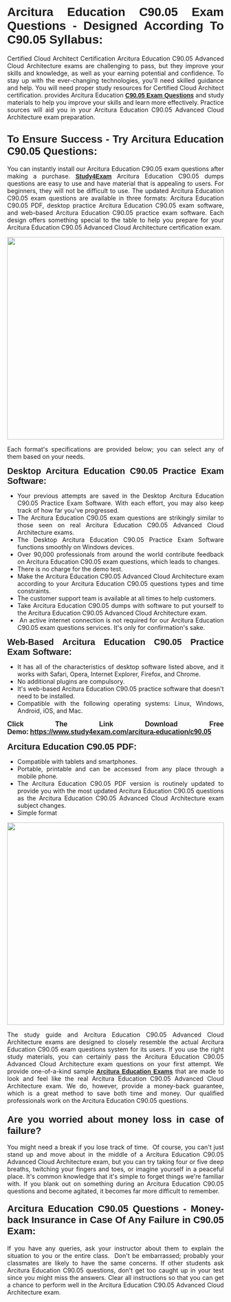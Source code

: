 <h1 style="text-align: justify;"><span style="font-family:Tahoma,Geneva,sans-serif;"><strong>Arcitura Education C90.05 Exam Questions - Designed According To C90.05 Syllabus:</strong></span></h1>

<p style="text-align: justify;">Certified Cloud Architect Certification Arcitura Education C90.05 Advanced Cloud Architecture exams are challenging to pass, but they improve your skills and knowledge, as well as your earning potential and confidence. To stay up with the ever-changing technologies, you'll need skilled guidance and help. You will need proper study resources for Certified Cloud Architect certification. provides Arcitura Education <span style="font-family:Tahoma,Geneva,sans-serif;"><a href="https://www.study4exam.com/arcitura-education/c90.05"><strong>C90.05 Exam Questions</strong></a></span> and study materials to help you improve your skills and learn more effectively. Practice sources will aid you in your Arcitura Education C90.05 Advanced Cloud Architecture exam preparation.</p>

<h2 style="text-align: justify;"><strong><span style="font-size:24px;"><span style="font-family:Tahoma,Geneva,sans-serif;">To Ensure Success - Try Arcitura Education C90.05 Questions:</span></span></strong></h2>

<p style="text-align: justify;">You can instantly install our Arcitura Education C90.05 exam questions after making a purchase. <span style="font-family:Tahoma,Geneva,sans-serif;"><a href="https://www.study4exam.com/"><strong>Study4Exam</strong></a></span> Arcitura Education C90.05 dumps questions are easy to use and have material that is appealing to users. For beginners, they will not be difficult to use. The updated Arcitura Education C90.05 exam questions are available in three formats: Arcitura Education C90.05 PDF, desktop practice Arcitura Education C90.05 exam software, and web-based Arcitura Education C90.05 practice exam software. Each design offers something special to the table to help you prepare for your Arcitura Education C90.05 Advanced Cloud Architecture certification exam.</p>

<p style="text-align: justify;"><a href="https://www.study4exam.com/arcitura-education/c90.05"><img alt="" src="https://lh3.googleusercontent.com/pw/AM-JKLUFUhNRTSGRbn-e5bU2rTm44yvQNOtZycqGVmZk1IYhIOx7AgPGV0HNuDno6pU6Y87xhOROtcf0ClrFKUPl0tiLb8-bptCMyHA5NSSNYQBa79H7lZPR9dJGh_Uceu2U7gTgc3Sfx2nyqt08AnUFOI4z=w1366-h494-no?authuser=0" style="width: 100%; height: 470px;" /></a></p>

<p style="text-align: justify;">Each format's specifications are provided below; you can select any of them based on your needs.</p>

<p style="text-align: justify;"><span style="font-family:Tahoma,Geneva,sans-serif;"><span style="font-size:20px;"><strong>Desktop Arcitura Education C90.05 Practice Exam Software:</strong></span></span></p>

<ul>
	<li style="text-align: justify;">Your previous attempts are saved in the Desktop Arcitura Education C90.05 Practice Exam Software. With each effort, you may also keep track of how far you've progressed.</li>
	<li style="text-align: justify;">The Arcitura Education C90.05 exam questions are strikingly similar to those seen on real Arcitura Education C90.05 Advanced Cloud Architecture exams.</li>
	<li style="text-align: justify;">The Desktop Arcitura Education C90.05 Practice Exam Software functions smoothly on Windows devices.</li>
	<li style="text-align: justify;">Over 90,000 professionals from around the world contribute feedback on Arcitura Education C90.05 exam questions, which leads to changes.</li>
	<li style="text-align: justify;">There is no charge for the demo test.</li>
	<li style="text-align: justify;">Make the Arcitura Education C90.05 Advanced Cloud Architecture exam according to your Arcitura Education C90.05 questions types and time constraints. </li>
	<li style="text-align: justify;">The customer support team is available at all times to help customers.</li>
	<li style="text-align: justify;">Take Arcitura Education C90.05 dumps with software to put yourself to the Arcitura Education C90.05 Advanced Cloud Architecture exam.</li>
	<li style="text-align: justify;"> An active internet connection is not required for our Arcitura Education C90.05 exam questions services. It's only for confirmation's sake.</li>
</ul>

<p style="text-align: justify;"><span style="font-family:Tahoma,Geneva,sans-serif;"><span style="font-size:20px;"><strong>Web-Based Arcitura Education C90.05 Practice Exam Software:</strong></span></span></p>

<ul>
	<li style="text-align: justify;">It has all of the characteristics of desktop software listed above, and it works with Safari, Opera, Internet Explorer, Firefox, and Chrome.</li>
	<li style="text-align: justify;">No additional plugins are compulsory.</li>
	<li style="text-align: justify;">It's web-based Arcitura Education C90.05 practice software that doesn't need to be installed.</li>
	<li style="text-align: justify;">Compatible with the following operating systems: Linux, Windows, Android, iOS, and Mac.</li>
</ul>

<p style="text-align: justify;"><strong><span style="font-family:Tahoma,Geneva,sans-serif;"><span style="font-size:16px;">Click The Link Download Free Demo:</span></span> <span style="font-family:Tahoma,Geneva,sans-serif;"><span style="font-size:16px;"><a href="https://www.study4exam.com/arcitura-education/c90.05">https://www.study4exam.com/arcitura-education/c90.05</a></span></span></strong></p>

<p style="text-align: justify;"><span style="font-family:Tahoma,Geneva,sans-serif;"><span style="font-size:20px;"><strong>Arcitura Education C90.05 PDF:</strong></span></span></p>

<ul>
	<li style="text-align: justify;">Compatible with tablets and smartphones. </li>
	<li style="text-align: justify;">Portable, printable and can be accessed from any place through a mobile phone. </li>
	<li style="text-align: justify;">The Arcitura Education C90.05 PDF version is routinely updated to provide you with the most updated Arcitura Education C90.05 questions as the Arcitura Education C90.05 Advanced Cloud Architecture exam subject changes.</li>
	<li style="text-align: justify;">Simple format</li>
</ul>

<p><a href="https://www.study4exam.com/arcitura-education/c90.05"><img alt="" src="https://lh3.googleusercontent.com/pw/AM-JKLXCTqM5oPBtkTKGoq5w9fB54SpeWXt6rvoveRBTu-dr0cYRYjxMwxdtPaaAS2m1uL29XePqfF3VqrYnNlU8DAGe9nsu7ynwvEDEo0qikV8f_LRK0IfF11pPe0BlbI8x16_W812JoQFhmIuBq_wgBLdY=w1139-h617-no?authuser=0" style="width: 100%; height: 470px;" /></a></p>

<p style="text-align: justify;">The study guide and Arcitura Education C90.05 Advanced Cloud Architecture exams are designed to closely resemble the actual Arcitura Education C90.05 exam questions system for its users. If you use the right study materials, you can certainly pass the Arcitura Education C90.05 Advanced Cloud Architecture exam questions on your first attempt. We provide one-of-a-kind sample <span style="font-family:Tahoma,Geneva,sans-serif;"><a href="https://www.study4exam.com/arcitura-education-exams"><strong>Arcitura Education Exams</strong></a></span> that are made to look and feel like the real Arcitura Education C90.05 Advanced Cloud Architecture exam. We do, however, provide a money-back guarantee, which is a great method to save both time and money. Our qualified professionals work on the Arcitura Education C90.05 questions.</p>

<h3 style="text-align: justify;"><span style="font-family:Tahoma,Geneva,sans-serif;"><span style="font-size:22px;"><strong>Are you worried about money loss in case of failure?</strong></span></span></h3>

<p style="text-align: justify;">You might need a break if you lose track of time.  Of course, you can't just stand up and move about in the middle of a Arcitura Education C90.05 Advanced Cloud Architecture exam, but you can try taking four or five deep breaths, twitching your fingers and toes, or imagine yourself in a peaceful place. It's common knowledge that it's simple to forget things we're familiar with. If you blank out on something during an Arcitura Education C90.05 questions and become agitated, it becomes far more difficult to remember.</p>

<h4 style="text-align: justify;"><span style="font-size:22px;"><strong><span style="font-family:Tahoma,Geneva,sans-serif;">Arcitura Education C90.05 Questions - Money-back Insurance in Case Of Any Failure in C90.05 Exam:</span></strong></span></h4>

<p style="text-align: justify;">If you have any queries, ask your instructor about them to explain the situation to you or the entire class.  Don't be embarrassed; probably your classmates are likely to have the same concerns. If other students ask Arcitura Education C90.05 questions, don't get too caught up in your test since you might miss the answers. Clear all instructions so that you can get a chance to perform well in the Arcitura Education C90.05 Advanced Cloud Architecture exam.</p>
